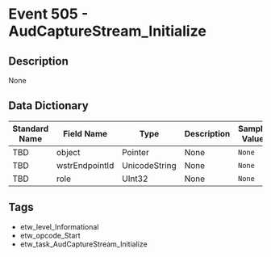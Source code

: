 # Event 505 - AudCaptureStream_Initialize

## Description
None

## Data Dictionary
|Standard Name|Field Name|Type|Description|Sample Value|
|---|---|---|---|---|
|TBD|object|Pointer|None|`None`|
|TBD|wstrEndpointId|UnicodeString|None|`None`|
|TBD|role|UInt32|None|`None`|

## Tags
* etw_level_Informational
* etw_opcode_Start
* etw_task_AudCaptureStream_Initialize